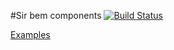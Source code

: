 #Sir bem components [![Build Status](https://travis-ci.org/aliosv/sir-bem-components.svg?branch=master)](https://travis-ci.org/aliosv/sir-bem-components)

[Examples](//aliosv.github.io/sir-bem-components/master/index.html)
